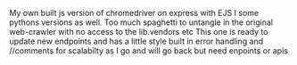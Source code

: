 My own built js version of chromedriver on express with EJS
I some pythons versions as well.
Too much spaghetti to untangle in the original web-crawler with no access to the lib.vendors etc
This one is ready to update new endpoints and has a little style built in
error handling and //comments for scalabilty as I go and will go back but need enpoints or apis

